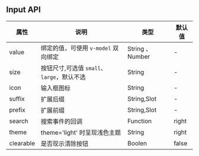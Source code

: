 ## Input API
| 属性      | 说明                                       | 类型             | 默认值 |
| --------- | ------------------------------------------ | ---------------- | ------ |
| value     | 绑定的值，可使用 `v-model` 双向绑定        | String 、 Number | -      |
| size      | 按钮尺寸,可选值 `small`、`large`，默认不选 | String           | -      |
| icon      | 输入框图标                                 | String           | -      |
| suffix    | 扩展后缀                                   | String,Slot      | -      |
| prefix    | 扩展前缀                                   | String,Slot      | -      |
| search    | 搜索事件的回调                             | Function         | right  |
| theme     | theme='light' 时呈现浅色主题               | String           | right  |
| clearable | 是否现示清除按钮                           | Boolen           | false  |

